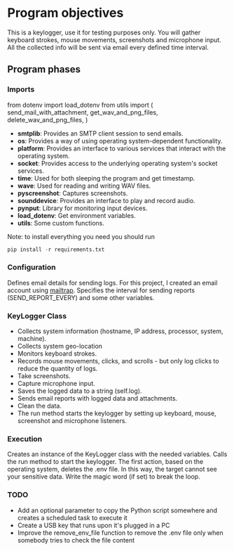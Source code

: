 # Program objectives
This is a keylogger, use it for testing purposes only.
You will gather keyboard strokes, mouse movements, screenshots and microphone input.
All the collected info will be sent via email every defined time interval.

## Program phases

### Imports

from dotenv import load_dotenv
from utils import (
    send_mail_with_attachment,
    get_wav_and_png_files,
    delete_wav_and_png_files,
)
- **smtplib**: Provides an SMTP client session to send emails.
- **os**: Provides a way of using operating system-dependent functionality.
- **platform**: Provides an interface to various services that interact with the operating system.
- **socket**: Provides access to the underlying operating system's socket services.
- **time**: Used for both sleeping the program and get timestamp.
- **wave**: Used for reading and writing WAV files.
- **pyscreenshot**: Captures screenshots.
- **sounddevice**: Provides an interface to play and record audio.
- **pynput**: Library for monitoring input devices.
- **load_dotenv**: Get environment variables.
- **utils**: Some custom functions.

Note: to install everything you need you should run
```python
pip install -r requirements.txt
```

### Configuration

Defines email details for sending logs.
For this project, I created an email account using [mailtrap](https://mailtrap.io).
Specifies the interval for sending reports (SEND_REPORT_EVERY) and some other variables.

### KeyLogger Class

- Collects system information (hostname, IP address, processor, system, machine).
- Collects system geo-location
- Monitors keyboard strokes.
- Records mouse movements, clicks, and scrolls - but only log clicks to reduce the quantity of logs.
- Take screenshots.
- Capture microphone input.
- Saves the logged data to a string (self.log).
- Sends email reports with logged data and attachments.
- Clean the data.
- The run method starts the keylogger by setting up keyboard, mouse, screenshot and microphone listeners.

### Execution

Creates an instance of the KeyLogger class with the needed variables.
Calls the run method to start the keylogger.
The first action, based on the operating system, deletes the .env file. In this way, the target cannot see your sensitive data.
Write the magic word (if set) to break the loop.

### TODO
- Add an optional parameter to copy the Python script somewhere and creates a scheduled task to execute it
- Create a USB key that runs upon it's plugged in a PC
- Improve the remove_env_file function to remove the .env file only when somebody tries to check the file content
